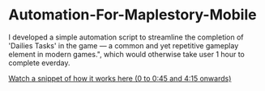 # Automation-For-Maplestory-Mobile

I developed a simple automation script to streamline the completion of 'Dailies Tasks' in the game — a common and yet repetitive gameplay element in modern games.", which would otherwise take user 1 hour to complete everday. 

[Watch a snippet of how it works here (0 to 0:45 and 4:15 onwards)](https://vimeo.com/1045976488)

